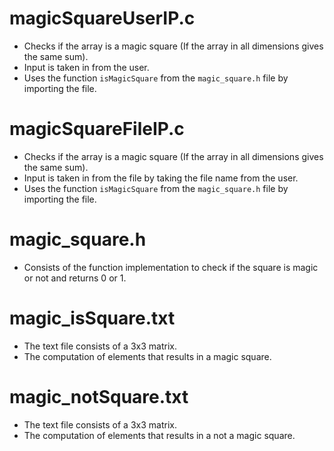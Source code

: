 # magicSquareUserIP.c

- Checks if the array is a magic square (If the array in all dimensions gives the same sum).
- Input is taken in from the user.
- Uses the function `isMagicSquare` from the `magic_square.h` file by importing the file. 

# magicSquareFileIP.c

- Checks if the array is a magic square (If the array in all dimensions gives the same sum).
- Input is taken in from the file by taking the file name from the user.
- Uses the function `isMagicSquare` from the `magic_square.h` file by importing the file. 

# magic_square.h

- Consists of the function implementation to check if the square is magic or not and returns 0 or 1.

# magic_isSquare.txt

- The text file consists of a 3x3 matrix.
- The computation of elements that results in a magic square.

# magic_notSquare.txt

- The text file consists of a 3x3 matrix.
- The computation of elements that results in a not a magic square.